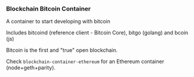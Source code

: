 ### Blockchain Bitcoin Container

A container to start developing with bitcoin

Includes bitcoind (reference client - Bitcoin Core), bitgo (golang) and bcoin (js)


Bitcoin is the first and "true" open blockchain.

Check `blockchain-container-ethereum` for an Ethereum container (node+geth+parity).
